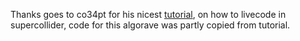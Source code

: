Thanks goes to co34pt for his nicest [tutorial](https://theseanco.github.io/howto_co34pt_liveCode/), on how to livecode in supercollider, code for this algorave was partly copied from tutorial.